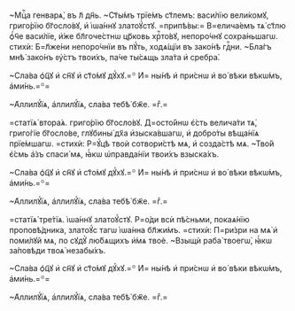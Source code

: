 ~Мцⷭ҇а генварѧ̀, въ л҃ дн҃ь. ~Ст҃ы́мъ трїе́мъ ст҃лемъ: васи́лїю вели́комꙋ, григо́рїю бг҃осло́вꙋ, и҆ і҆ѡа́ннꙋ златоꙋ́стꙋ. =припѣ́вы:= В=елича́емъ тѧ̀ ст҃лю ѻ҆́ч҃е васи́лїе, и҆́же бл҃гоче́стнѡ цр҃ковь хрⷭ҇то́вꙋ, непоро́чнꙋ сохра́ньшагѡ. стихѝ: Б=л҃же́ни непоро́чнїи въ пꙋ́ть, ходѧ́щїи въ зако́нѣ гдⷭ҇ни. ~Бла́гъ мнѣ̀ зако́нъ ᲂу҆́стъ твои́хъ, па́че ты́сѧщь зла́та и҆ сребра̀.

~Сла́ва ѻ҆ц҃ꙋ и҆ сн҃ꙋ и҆ ст҃о́мꙋ дꙋ́хꙋ.=꙳ И҆= ны́нѣ и҆ при́снѡ и҆ во́ вѣки вѣкѡ́мъ, а҆ми́нь.=꙳=

~А҆ллилꙋ́їѧ, а҆ллилꙋ́їѧ, сла́ва тебѣ̀ бж҃е. =гⷤ.=

=статїѧ̀ втора́ѧ. григо́рїю бг҃осло́вꙋ. Д=осто́йнѡ є҆́сть велича́ти тѧ̀, григо́гїе бг҃осло́ве, глꙋбины̀ дх҃а и҆зыска́вшагѡ, и҆ добро́ты вѣща́нїѧ прїе́мшагѡ. =стихѝ: Р=ꙋ́цѣ твоѝ сотвори́стѣ мѧ, и҆ созда́стѣ мѧ. ~Тво́й є҆́смь а҆́зъ спаси́ мѧ, ꙗ҆́кѡ ѡ҆правда́нїи твои́хъ взыска́хъ.

~Сла́ва ѻ҆ц҃ꙋ и҆ сн҃ꙋ и҆ ст҃о́мꙋ дꙋ́хꙋ.=꙳ И҆= ны́нѣ и҆ при́снѡ и҆ во́ вѣки вѣкѡ́мъ, а҆ми́нь.=꙳=

~А҆ллилꙋ́їѧ, а҆ллилꙋ́їѧ, сла́ва тебѣ̀ бж҃е. =гⷤ.=

=статїѧ̀ тре́тїѧ. і҆ѡа́ннꙋ златоꙋ́стꙋ. Р=о́ди всѝ пѣ́сньми, покаѧ́нїю проповѣ́дника, златоꙋ́с тагѡ і҆ѡа́нна бл҃жи́мъ. =стихѝ: П=ри́зри на мѧ̀ и҆ поми́лꙋй мѧ, по сꙋдꙋ̀ лю́бѧщихъ и҆́мѧ твоѐ. ~Взыщѝ раба̀ твоегѡ̀, ꙗ҆́кѡ за́повѣди твоѧ̀ незабы́хъ.

~Сла́ва ѻ҆ц҃ꙋ и҆ сн҃ꙋ и҆ ст҃о́мꙋ дꙋ́хꙋ.=꙳ И҆= ны́нѣ и҆ при́снѡ и҆ во́ вѣки вѣкѡ́мъ, а҆ми́нь.=꙳=

~А҆ллилꙋ́їѧ, а҆ллилꙋ́їѧ, сла́ва тебѣ̀ бж҃е. =гⷤ.=

